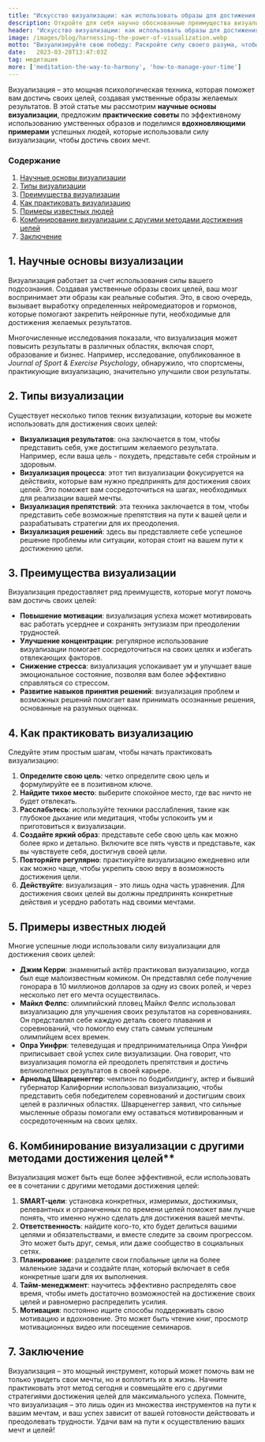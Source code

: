 ```yaml
---
title: "Искусство визуализации: как использовать образы для достижения своих целей"
description: Откройте для себя научно обоснованные преимущества визуализации и изучите практические приемы использования силы своего разума для достижения целей. Получите вдохновение от успешных людей, которые использовали мысленные образы для покорения своих мечтаний.
header: "Искусство визуализации: как использовать образы для достижения своих целей"
image: /images/blog/harnessing-the-power-of-visualization.webp
motto: "Визуализируйте свою победу: Раскройте силу своего разума, чтобы покорить свои цели"
date:	2023-03-28T13:47:03Z
tag: медитация
more: ['meditation-the-way-to-harmony', 'how-to-manage-your-time']
---
```

Визуализация – это мощная психологическая техника, которая поможет вам достичь своих целей, создавая умственные образы желаемых результатов. В этой статье мы рассмотрим **научные основы визуализации**, предложим **практические советы** по эффективному использованию умственных образов и поделимся **вдохновляющими примерами** успешных людей, которые использовали силу визуализации, чтобы достичь своих мечт.

### Содержание

1. [Научные основы визуализации](#science)
2. [Типы визуализации](#types)
3. [Преимущества визуализации](#benefits)
4. [Как практиковать визуализацию](#practice)
5. [Примеры известных людей](#examples)
6. [Комбинирование визуализации с другими методами достижения целей](#combining)
7. [Заключение](#conclusion)

<a name="science"></a>

## 1. Научные основы визуализации

Визуализация работает за счет использования силы вашего подсознания. Создавая умственные образы своих целей, ваш мозг воспринимает эти образы как реальные события. Это, в свою очередь, вызывает выработку определенных нейромедиаторов и гормонов, которые помогают закрепить нейронные пути, необходимые для достижения желаемых результатов.

Многочисленные исследования показали, что визуализация может повысить результаты в различных областях, включая спорт, образование и бизнес. Например, исследование, опубликованное в _Journal of Sport & Exercise Psychology_, обнаружило, что спортсмены, практикующие визуализацию, значительно улучшили свои результаты.

<a name="types"></a>

## 2. Типы визуализации

Существует несколько типов техник визуализации, которые вы можете использовать для достижения своих целей:

* **Визуализация результатов**: она заключается в том, чтобы представить себя, уже достигшим желаемого результата. Например, если ваша цель - похудеть, представьте себя стройным и здоровым.
* **Визуализация процесса**: этот тип визуализации фокусируется на действиях, которые вам нужно предпринять для достижения своих целей. Это поможет вам сосредоточиться на шагах, необходимых для реализации вашей мечты.
* **Визуализация препятствий**: эта техника заключается в том, чтобы представить себе возможные препятствия на пути к вашей цели и разрабатывать стратегии для их преодоления.
* **Визуализация решений**: здесь вы представляете себе успешное решение проблемы или ситуации, которая стоит на вашем пути к достижению цели.

<a name="benefits"></a>

## 3. Преимущества визуализации

Визуализация предоставляет ряд преимуществ, которые могут помочь вам достичь своих целей:

*   **Повышение мотивации**: визуализация успеха может мотивировать вас работать усерднее и сохранять энтузиазм при преодолении трудностей.
*   **Улучшение концентрации**: регулярное использование визуализации помогает сосредоточиться на своих целях и избегать отвлекающих факторов.
*   **Снижение стресса**: визуализация успокаивает ум и улучшает ваше эмоциональное состояние, позволяя вам более эффективно справляться со стрессом.
*   **Развитие навыков принятия решений**: визуализация проблем и возможных решений помогает вам принимать осознанные решения, основанные на разумных оценках.

<a name="practice"></a>

## 4. Как практиковать визуализацию

Следуйте этим простым шагам, чтобы начать практиковать визуализацию:

1.  **Определите свою цель**: четко определите свою цель и формулируйте ее в позитивном ключе.
2.  **Найдите тихое место**: выберите спокойное место, где вас ничто не будет отвлекать.
3.  **Расслабьтесь**: используйте техники расслабления, такие как глубокое дыхание или медитация, чтобы успокоить ум и приготовиться к визуализации.
4.  **Создайте яркий образ**: представьте себе свою цель как можно более ярко и детально. Включите все пять чувств и представьте, как вы чувствуете себя, достигнув своей цели.
5.  **Повторяйте регулярно**: практикуйте визуализацию ежедневно или как можно чаще, чтобы укрепить свою веру в возможность достижения цели.
6.  **Действуйте**: визуализация - это лишь одна часть уравнения. Для достижения своих целей вы должны предпринять конкретные действия и усердно работать над своими мечтами.

<a name="examples"></a>

## 5. Примеры известных людей

Многие успешные люди использовали силу визуализации для достижения своих целей:

* **Джим Керри**: знаменитый актёр практиковал визуализацию, когда был еще малоизвестным комиком. Он представлял себе получение гонорара в 10 миллионов долларов за одну из своих ролей, и через несколько лет его мечта осуществилась.
* **Майкл Фелпс**: олимпийский пловец Майкл Фелпс использовал визуализацию для улучшения своих результатов на соревнованиях. Он представлял себе каждую деталь своего плавания и соревнований, что помогло ему стать самым успешным олимпийцем всех времен.
* **Опра Уинфри**: телеведущая и предпринимательница Опра Уинфри приписывает свой успех силе визуализации. Она говорит, что визуализация помогла ей преодолеть препятствия и достичь великолепных результатов в своей карьере.
* **Арнольд Шварценеггер**: чемпион по бодибилдингу, актер и бывший губернатор Калифорнии использовал визуализацию, чтобы представить себя победителем соревнований и достигшим своих целей в различных областях. Шварценеггер заявил, что сильные мысленные образы помогали ему оставаться мотивированным и сосредоточенным на своих целях.

<a name="combining"></a>

## 6. Комбинирование визуализации с другими методами достижения целей**

Визуализация может быть еще более эффективной, если использовать ее в сочетании с другими методами достижения целей:

1.  **SMART-цели**: установка конкретных, измеримых, достижимых, релевантных и ограниченных по времени целей поможет вам лучше понять, что именно нужно сделать для достижения вашей мечты.
2.  **Ответственность**: найдите кого-то, кто будет делиться вашими целями и обязательствами, и вместе следите за своим прогрессом. Это может быть друг, семья, или даже сообщество в социальных сетях.
3.  **Планирование**: разделите свои глобальные цели на более маленькие задачи и создайте план, который включает в себя конкретные шаги для их выполнения.
4.  **Тайм-менеджмент**: научитесь эффективно распределять свое время, чтобы иметь достаточно возможностей на достижение своих целей и равномерно распределить усилия.
5.  **Мотивация**: постоянно ищите способы поддерживать свою мотивацию и вдохновение. Это может быть чтение книг, просмотр мотивационных видео или посещение семинаров.

<a name="conclusion"></a>

## 7. Заключение

Визуализация – это мощный инструмент, который может помочь вам не только увидеть свои мечты, но и воплотить их в жизнь. Начните практиковать этот метод сегодня и совмещайте его с другими стратегиями достижения целей для максимального успеха. Помните, что визуализация – это лишь один из множества инструментов на пути к вашим мечтам, и ваш успех зависит от вашей готовности действовать и преодолевать трудности. Удачи вам на пути к осуществлению ваших мечт и целей!
